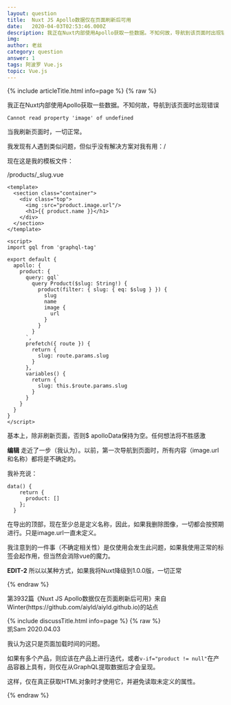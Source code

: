 ```yaml
---
layout: question
title:  Nuxt JS Apollo数据仅在页面刷新后可用
date:   2020-04-03T02:53:46.000Z
description: 我正在Nuxt内部使用Apollo获取一些数据。不知何故，导航到该页面时出现错误Cannot read property 'image' of und...
img: 
author: 老丝
category: question
answer: 1
tags: 阿波罗 Vue.js
topic: Vue.js
---
```

<div class="article-root">
  <div class="article">
    {% include articleTitle.html info=page %}
    {% raw %}
    <div class="article-content"><p><font style="vertical-align: inherit;"><font style="vertical-align: inherit;">我正在Nuxt内部使用Apollo获取一些数据。</font><font style="vertical-align: inherit;">不知何故，导航到该页面时出现错误</font></font></p>

<pre><code>Cannot read property 'image' of undefined
</code></pre>

<p><font style="vertical-align: inherit;"><font style="vertical-align: inherit;">当我刷新页面时，一切正常。</font></font></p>

<p><font style="vertical-align: inherit;"><font style="vertical-align: inherit;">我发现有人遇到类似问题，但似乎没有解决方案对我有用：/</font></font></p>

<p><font style="vertical-align: inherit;"><font style="vertical-align: inherit;">现在这是我的模板文件：</font></font></p>

<p><font style="vertical-align: inherit;"><font style="vertical-align: inherit;">/products/_slug.vue</font></font></p>

<pre><code>&lt;template&gt;<font></font>
  &lt;section class="container"&gt;<font></font>
    &lt;div class="top"&gt;<font></font>
      &lt;img :src="product.image.url"/&gt;<font></font>
      &lt;h1&gt;{{ product.name }}&lt;/h1&gt;<font></font>
    &lt;/div&gt;<font></font>
  &lt;/section&gt;<font></font>
&lt;/template&gt;<font></font>
<font></font>
&lt;script&gt;<font></font>
import gql from 'graphql-tag'<font></font>
<font></font>
export default {<font></font>
  apollo: {<font></font>
    product: {<font></font>
      query: gql`<font></font>
        query Product($slug: String!) {<font></font>
          product(filter: { slug: { eq: $slug } }) {<font></font>
            slug<font></font>
            name<font></font>
            image {<font></font>
              url<font></font>
            }<font></font>
          }<font></font>
        }<font></font>
      `,<font></font>
      prefetch({ route }) {<font></font>
        return {<font></font>
          slug: route.params.slug<font></font>
        }<font></font>
      },<font></font>
      variables() {<font></font>
        return {<font></font>
          slug: this.$route.params.slug<font></font>
        }<font></font>
      }<font></font>
    }<font></font>
  }<font></font>
}<font></font>
&lt;/script&gt;<font></font>
</code></pre>

<p><font style="vertical-align: inherit;"><font style="vertical-align: inherit;">基本上，除非刷新页面，否则$ apolloData保持为空。</font><font style="vertical-align: inherit;">任何想法将不胜感激</font></font></p>

<p><strong><font style="vertical-align: inherit;"><font style="vertical-align: inherit;">编辑</font></font></strong><font style="vertical-align: inherit;"><font style="vertical-align: inherit;"> 
走近了一步（我认为）。</font><font style="vertical-align: inherit;">以前，第一次导航到页面时，所有内容（image.url和名称）都将是不确定的。</font></font></p>

<p><font style="vertical-align: inherit;"><font style="vertical-align: inherit;">我补充说：</font></font></p>

<pre><code>data() {<font></font>
    return {<font></font>
      product: []<font></font>
    };<font></font>
  }<font></font>
</code></pre>

<p><font style="vertical-align: inherit;"><font style="vertical-align: inherit;">在导出的顶部，现在至少总是定义名称，因此，如果我删除图像，一切都会按预期进行。</font><font style="vertical-align: inherit;">只是image.url一直未定义。</font></font></p>

<p><font style="vertical-align: inherit;"><font style="vertical-align: inherit;">我注意到的一件事（不确定相关性）是仅使用会发生此问题，如果我使用正常的标签会起作用，但当然会消除vue的魔力。</font></font></p>

<p><strong><font style="vertical-align: inherit;"><font style="vertical-align: inherit;">EDIT-2</font></font></strong><font style="vertical-align: inherit;"><font style="vertical-align: inherit;"> 
所以以某种方式，如果我将Nuxt降级到1.0.0版，一切正常</font></font></p></div>
    {% endraw %}
  </div>
  <p class="winter_mark">第3932篇《Nuxt JS Apollo数据仅在页面刷新后可用》来自Winter(https://github.com/aiyld/aiyld.github.io)的站点</p>
  <div class="discuss-wrapper">
    {% include discussTitle.html info=page %}
    {% raw %}
    <div class="discuss-item">
        <div class="discuss-parent">
          <div class="discuss-meta">
            <span class="discuss-user">凯Sam</span>
            <span class="discuss-time">2020.04.03</span>
          </div>
          <div class="discuss-comment"><p><font style="vertical-align: inherit;"><font style="vertical-align: inherit;">我认为这只是页面加载时间的问题。</font></font></p>

<p><font style="vertical-align: inherit;"><font style="vertical-align: inherit;">如果有多个产品，则应该在产品上进行迭代，或者</font></font><code>v-if="product != null"</code><font style="vertical-align: inherit;"><font style="vertical-align: inherit;">在产品容器上具有，则仅在从GraphQL提取数据后才会呈现。</font></font></p>

<p><font style="vertical-align: inherit;"><font style="vertical-align: inherit;">这样，仅在真正获取HTML对象时才使用它，并避免读取未定义的属性。</font></font></p></div>
        </div></div>
    {% endraw %}
  </div>
<div>
